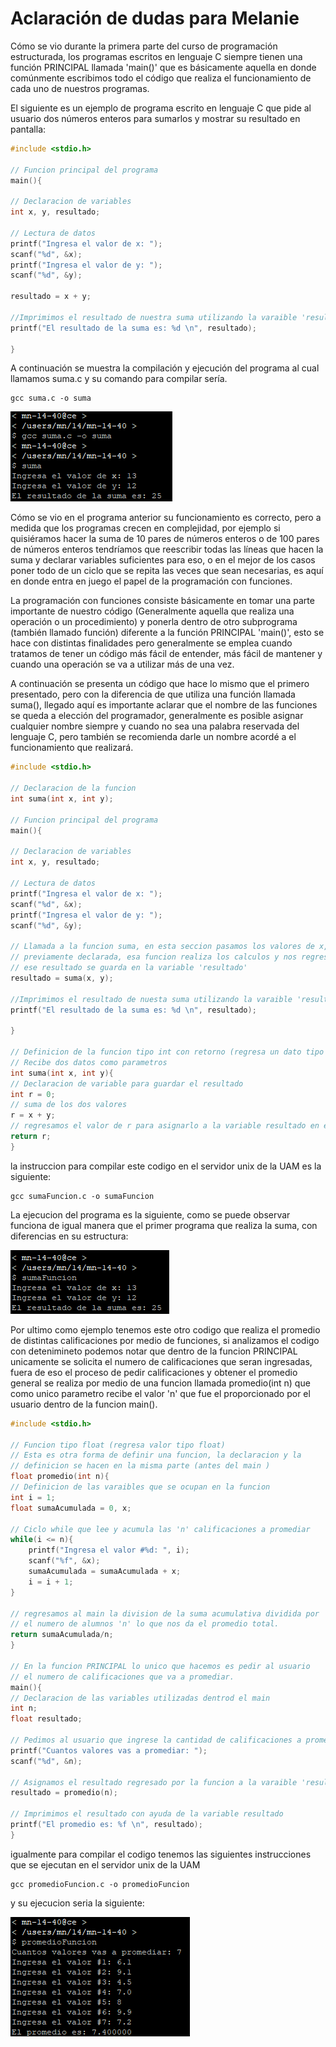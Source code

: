 # Aclaración de dudas para Melanie
Cómo se vio durante la primera parte del curso de programación estructurada, los programas escritos en lenguaje C siempre tienen una función PRINCIPAL llamada 'main()' que es básicamente aquella en donde comúnmente escribimos todo el código que realiza el funcionamiento de cada uno de nuestros programas.

El siguiente es un ejemplo de programa escrito en lenguaje C que pide al usuario dos números enteros para sumarlos y mostrar su resultado en pantalla:

```c
#include <stdio.h>

// Funcion principal del programa
main(){

// Declaracion de variables
int x, y, resultado;

// Lectura de datos
printf("Ingresa el valor de x: ");
scanf("%d", &x);
printf("Ingresa el valor de y: ");
scanf("%d", &y);

resultado = x + y;

//Imprimimos el resultado de nuestra suma utilizando la varaible 'resultado'
printf("El resultado de la suma es: %d \n", resultado);

}
```
A continuación se muestra la compilación y ejecución del programa al cual llamamos suma.c y su comando para compilar sería.
```
gcc suma.c -o suma
```

![Ejecución suma](https://github.com/Seant-Dev/funcionesMelanie/blob/main/Captura%20de%20pantalla%202024-09-06%20092440.png)

Cómo se vio en el programa anterior su funcionamiento es correcto, pero a medida que los programas crecen en complejidad, por ejemplo si quisiéramos hacer la suma de 10 pares de números enteros o de 100 pares de números enteros tendríamos que reescribir todas las líneas que hacen la suma y declarar variables suficientes para eso, o en el mejor de los casos poner todo de un ciclo que se repita las veces que sean necesarias, es aquí en donde entra en juego el papel de la programación con funciones.

La programación con funciones consiste básicamente en tomar una parte importante de nuestro código (Generalmente aquella que realiza una operación o un procedimiento) y ponerla dentro de otro subprograma (también llamado función) diferente a la función PRINCIPAL 'main()', esto se hace con distintas finalidades pero generalmente se emplea cuando tratamos de tener un código más fácil de entender, más fácil de mantener y cuando una operación se va a utilizar más de una vez.

A continuación se presenta un código que hace lo mismo que el primero presentado, pero con la diferencia de que utiliza una función llamada suma(), llegado aquí es importante aclarar que el nombre de las funciones se queda a elección del programador, generalmente es posible asignar cualquier nombre siempre y cuando no sea una palabra reservada del lenguaje C, pero también se recomienda darle un nombre acordé a el funcionamiento que realizará.

```c
#include <stdio.h>

// Declaracion de la funcion
int suma(int x, int y);

// Funcion principal del programa
main(){

// Declaracion de variables
int x, y, resultado;

// Lectura de datos
printf("Ingresa el valor de x: ");
scanf("%d", &x);
printf("Ingresa el valor de y: ");
scanf("%d", &y);

// Llamada a la funcion suma, en esta seccion pasamos los valores de x, y a la funcion
// previamente declarada, esa funcion realiza los calculos y nos regresa un resultado
// ese resultado se guarda en la variable 'resultado' 
resultado = suma(x, y);

//Imprimimos el resultado de nuesta suma utilizando la varaible 'resultado'
printf("El resultado de la suma es: %d \n", resultado);

}

// Definicion de la funcion tipo int con retorno (regresa un dato tipo int)
// Recibe dos datos como parametros
int suma(int x, int y){
// Declaracion de variable para guardar el resultado
int r = 0;
// suma de los dos valores
r = x + y;
// regresamos el valor de r para asignarlo a la variable resultado en el main()
return r;
}
```

la instruccion para compilar este codigo en el servidor unix de la UAM es la siguiente:

```
gcc sumaFuncion.c -o sumaFuncion
```

La ejecucion del programa es la siguiente, como se puede observar funciona de igual manera que el primer programa que realiza la suma, con diferencias en su estructura:

![Ejecución sumaFuncion](https://github.com/Seant-Dev/funcionesMelanie/blob/main/Captura%20de%20pantalla%202024-09-06%20091754.png)

Por ultimo como ejemplo tenemos este otro codigo que realiza el promedio de distintas calificaciones por medio de funciones, si analizamos el codigo con detenimineto podemos notar que dentro de la funcion PRINCIPAL unicamente se solicita el numero de calificaciones que seran ingresadas, fuera de eso el proceso de pedir calificaciones y obtener el promedio general se realiza por medio de una funcion llamada promedio(int n) que como unico parametro recibe el valor 'n' que fue el proporcionado por el usuario dentro de la funcion main().

```c
#include <stdio.h>

// Funcion tipo float (regresa valor tipo float)
// Esta es otra forma de definir una funcion, la declaracion y la
// definicion se hacen en la misma parte (antes del main )
float promedio(int n){
// Definicion de las varaibles que se ocupan en la funcion
int i = 1;
float sumaAcumulada = 0, x;

// Ciclo while que lee y acumula las 'n' calificaciones a promediar
while(i <= n){
	printf("Ingresa el valor #%d: ", i);
	scanf("%f", &x);
	sumaAcumulada = sumaAcumulada + x;
	i = i + 1;
}

// regresamos al main la division de la suma acumulativa dividida por
// el numero de alumnos 'n' lo que nos da el promedio total.
return sumaAcumulada/n;
}

// En la funcion PRINCIPAL lo unico que hacemos es pedir al usuario
// el numero de calificaciones que va a promediar.
main(){
// Declaracion de las variables utilizadas dentrod el main
int n;
float resultado;

// Pedimos al usuario que ingrese la cantidad de calificaciones a promediar
printf("Cuantos valores vas a promediar: ");
scanf("%d", &n);

// Asignamos el resultado regresado por la funcion a la varaible 'resultado'
resultado = promedio(n);

// Imprimimos el resultado con ayuda de la variable resultado
printf("El promedio es: %f \n", resultado);
}
```

igualmente para compilar el codigo tenemos las siguientes instrucciones que se ejecutan en el servidor unix de la UAM

```
gcc promedioFuncion.c -o promedioFuncion
```

y su ejecucion seria la siguiente:

![Ejecución promedioFuncion](https://github.com/Seant-Dev/funcionesMelanie/blob/main/Captura%20de%20pantalla%202024-09-06%20091851.png)
